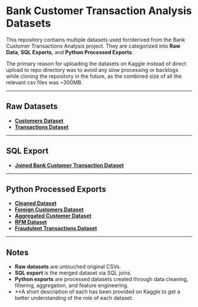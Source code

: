 # Bank Customer Transaction Analysis Datasets

This repository contains multiple datasets used for/derived from the Bank Customer Transactions Analysis project.
They are categorized into **Raw Data**, **SQL Exports**, and **Python Processed Exports**.

The primary reason for uploading the datasets on Kaggle instead of direct upload to repo directory was to avoid any slow processing or backlogs while cloning the repository in the future, as the combined size of all the relevant csv files was ~300MB.

---

## Raw Datasets
- **[Customers Dataset](https://www.kaggle.com/datasets/tanmayjune/bank-customer-transaction-analysis?select=customers.csv)**
- **[Transactions Dataset](https://www.kaggle.com/datasets/tanmayjune/bank-customer-transaction-analysis?select=transactions.csv)**

---

## SQL Export
- **[Joined Bank Customer Transaction Dataset](https://www.kaggle.com/datasets/tanmayjune/bank-customer-transaction-analysis?select=bank_customer_transactions.csv)**

---

## Python Processed Exports
- **[Cleaned Dataset](https://www.kaggle.com/datasets/tanmayjune/bank-customer-transaction-analysis?select=cleaned_dataset.csv)**
- **[Foreign Customers Dataset](https://www.kaggle.com/datasets/tanmayjune/bank-customer-transaction-analysis?select=foreign_customer_dataset.csv)**
- **[Aggregated Customer Dataset](https://www.kaggle.com/datasets/tanmayjune/bank-customer-transaction-analysis?select=customer_agg.csv)**
- **[RFM Dataset](https://www.kaggle.com/datasets/tanmayjune/bank-customer-transaction-analysis?select=RFM.csv)**
- **[Fraudulent Transactions Dataset](https://www.kaggle.com/datasets/tanmayjune/bank-customer-transaction-analysis?select=fraud_dataset.csv)**

---

## Notes
- **Raw datasets** are untouched original CSVs.  
- **SQL export** is the merged dataset via SQL joins.  
- **Python exports** are processed datasets created through data cleaning, filtering, aggregation, and feature engineering.
- **A short description of each has been provided on Kaggle to get a better understanding of the role of each dataset.
